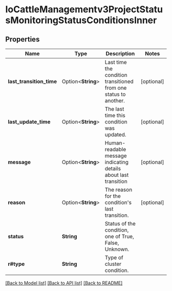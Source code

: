 # IoCattleManagementv3ProjectStatusMonitoringStatusConditionsInner

## Properties

Name | Type | Description | Notes
------------ | ------------- | ------------- | -------------
**last_transition_time** | Option<**String**> | Last time the condition transitioned from one status to another. | [optional]
**last_update_time** | Option<**String**> | The last time this condition was updated. | [optional]
**message** | Option<**String**> | Human-readable message indicating details about last transition | [optional]
**reason** | Option<**String**> | The reason for the condition's last transition. | [optional]
**status** | **String** | Status of the condition, one of True, False, Unknown. | 
**r#type** | **String** | Type of cluster condition. | 

[[Back to Model list]](../README.md#documentation-for-models) [[Back to API list]](../README.md#documentation-for-api-endpoints) [[Back to README]](../README.md)


